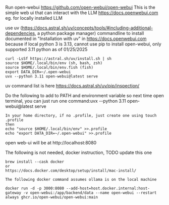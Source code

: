 Run open-webui https://github.com/open-webui/open-webui
This is the simple web ui that can interact with the LLM https://docs.openwebui.com eg. for locally installed LLM

use uv (https://docs.astral.sh/uv/concepts/tools/#including-additional-dependencies, a python package manager) commandline to install documented in "Installation with uv" in https://docs.openwebui.com because if local python 3 is 3.13, cannot use pip to install open-webui, only supported 3.11 python as of 01/25/2025
```
curl -LsSf https://astral.sh/uv/install.sh | sh
source $HOME/.local/bin/env (sh, bash, zsh)
source $HOME/.local/bin/env.fish (fish)
export DATA_DIR=~/.open-webui
uvx --python 3.11 open-webui@latest serve
```
uv command list is here https://docs.astral.sh/uv/pip/inspection/

Do the following to add to PATH and environment variable so next time open terminal, you can just run one command:uvx --python 3.11 open-webui@latest serve
```
In your home directory, if no .profile, just create one using touch .profile
then
echo "source $HOME/.local/bin/env" >>.profile
echo "export DATA_DIR=~/.open-webui" >>.profile
```
open web-ui will be at http://localhost:8080

The following is not needed, docker instruction, TODO update this one
```
brew install --cask docker
or
https://docs.docker.com/desktop/setup/install/mac-install/

The following docker command assumes ollama is on the local machine

docker run -d -p 3000:8080 --add-host=host.docker.internal:host-gateway -v open-webui:/app/backend/data --name open-webui --restart always ghcr.io/open-webui/open-webui:main
```

